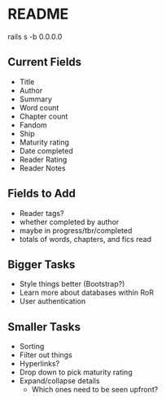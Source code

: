 # README

rails s -b 0.0.0.0

## Current Fields
- Title
- Author
- Summary
- Word count
- Chapter count
- Fandom
- Ship
- Maturity rating
- Date completed
- Reader Rating
- Reader Notes

## Fields to Add
- Reader tags?
- whether completed by author
- maybe in progress/tbr/completed
- totals of words, chapters, and fics read

## Bigger Tasks

- Style things better (Bootstrap?)
- Learn more about databases within RoR
- User authentication

## Smaller Tasks

- Sorting
- Filter out things
- Hyperlinks?
- Drop down to pick maturity rating
- Expand/collapse details
  - Which ones need to be seen upfront?
